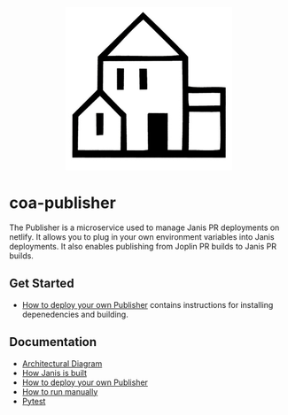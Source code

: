 <p align="center">
  <img src="/docs/images/publishing_house.jpg" width="300" >
</p>

# coa-publisher

The Publisher is a microservice used to manage Janis PR deployments on netlify. It allows you to plug in your own environment variables into Janis deployments. It also enables publishing from Joplin PR builds to Janis PR builds.

## Get Started
- [How to deploy your own Publisher](/docs/how_to_build.md) contains instructions for installing depenedencies and building.

## Documentation

- [Architectural Diagram](/docs/diagram.md)
- [How Janis is built](/docs/how_is_janis_built.md)
- [How to deploy your own Publisher](/docs/how_to_build.md)
- [How to run manually](/docs/how_to_run_manually.md)
- [Pytest](/docs/pytest.md)
